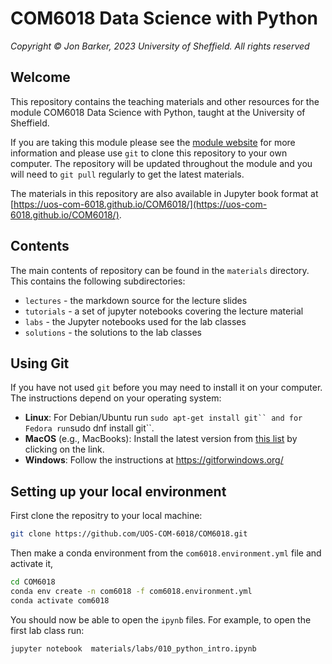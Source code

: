 # COM6018 Data Science with Python

*Copyright © Jon Barker, 2023 University of Sheffield. All rights reserved*

## Welcome

This repository contains the teaching materials and other resources for the module COM6018 Data Science with Python, taught at the University of Sheffield.

If you are taking this module please see the [module website](https://vle.shef.ac.uk/ultra/courses/_108012_1/cl/outline) for more information and please use `git` to clone this repository to your own computer. The repository will be updated throughout the module and you will need to `git pull` regularly to get the latest materials.

The materials in this repository are also available in Jupyter book format at [https://uos-com-6018.github.io/COM6018/](https://uos-com-6018.github.io/COM6018/).

## Contents

The main contents of repository can be found in the `materials` directory. This contains the following subdirectories:

* `lectures` - the markdown source for the lecture slides
* `tutorials` - a set of jupyter notebooks covering the lecture material
* `labs` - the Jupyter notebooks used for the lab classes
* `solutions` - the solutions to the lab classes

## Using Git

If you have not used `git` before you may need to install it on your computer. The instructions depend on your operating system:

* **Linux**: For Debian/Ubuntu run `sudo apt-get install git`` and for Fedora run`sudo dnf install git``.
* **MacOS** (e.g., MacBooks): Install the latest version from [this list](https://sourceforge.net/projects/git-osx-installer/files/) by clicking on the link.
* **Windows**: Follow the instructions at <https://gitforwindows.org/>

## Setting up your local environment

First clone the repositry to your local machine:

```bash
git clone https://github.com/UOS-COM-6018/COM6018.git
```

Then make a conda environment from the `com6018.environment.yml` file and activate it,

```bash
cd COM6018
conda env create -n com6018 -f com6018.environment.yml
conda activate com6018
```

You should now be able to open the `ipynb` files. For example, to open the first lab class run:

```bash
jupyter notebook  materials/labs/010_python_intro.ipynb
```
